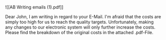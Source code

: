 

![[AB Writing emails (1).pdf]]

Dear John, 
I am writing in regard to your E-Mail. 
I'm afraid that the costs are simply too high for us to reach the quality targets.
Unfortunately, making any changes to our electronic system will only further increase the costs.
Please find the breakdown of the original costs in the attached .pdf-File.

